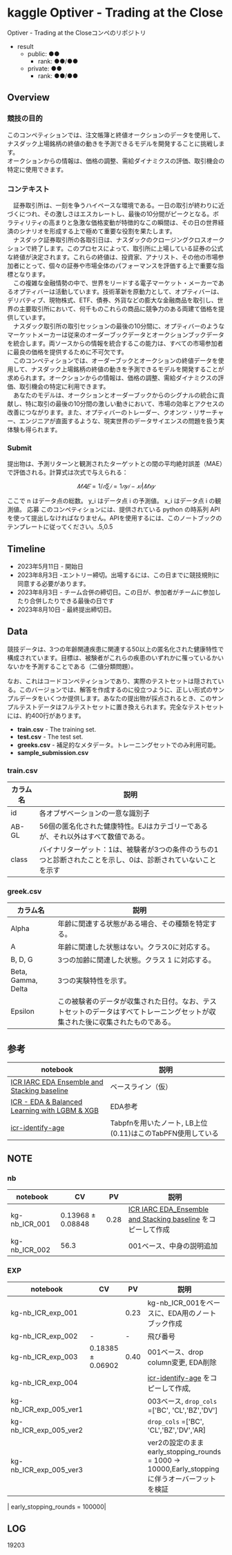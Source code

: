 # kaggle Optiver - Trading at the Close
Optiver - Trading at the Closeコンペのリポジトリ


  
- result
	- public: ●● 
		- rank: ●●/●●
	- private: ●●
		- rank: ●●/●●

## Overview
### 競技の目的
このコンペティションでは、注文帳簿と終値オークションのデータを使用して、ナスダック上場銘柄の終値の動きを予測できるモデルを開発することに挑戦します。<BR>
オークションからの情報は、価格の調整、需給ダイナミクスの評価、取引機会の特定に使用できます。

### コンテキスト
　証券取引所は、一刻を争うハイペースな環境である。一日の取引が終わりに近づくにつれ、その激しさはエスカレートし、最後の10分間がピークとなる。ボラティリティの高まりと急激な価格変動が特徴的なこの瞬間は、その日の世界経済のシナリオを形成する上で極めて重要な役割を果たします。<br>
　ナスダック証券取引所の各取引日は、ナスダックのクロージングクロスオークションで終了します。このプロセスによって、取引所に上場している証券の公式な終値が決定されます。これらの終値は、投資家、アナリスト、その他の市場参加者にとって、個々の証券や市場全体のパフォーマンスを評価する上で重要な指標となります。<br>
　この複雑な金融情勢の中で、世界をリードする電子マーケット・メーカーであるオプティバーは活動しています。技術革新を原動力として、オプティバーは、デリバティブ、現物株式、ETF、債券、外貨などの膨大な金融商品を取引し、世界の主要取引所において、何千ものこれらの商品に競争力のある両建て価格を提供しています。<br>
　ナスダック取引所の取引セッションの最後の10分間に、オプティバーのようなマーケットメーカーは従来のオーダーブックデータとオークションブックデータを統合します。両ソースからの情報を統合するこの能力は、すべての市場参加者に最良の価格を提供するために不可欠です。<br>
　このコンペティションでは、オーダーブックとオークションの終値データを使用して、ナスダック上場銘柄の終値の動きを予測できるモデルを開発することが求められます。オークションからの情報は、価格の調整、需給ダイナミクスの評価、取引機会の特定に利用できます。<br>
　あなたのモデルは、オークションとオーダーブックからのシグナルの統合に貢献し、特に取引の最後の10分間の激しい動きにおいて、市場の効率とアクセスの改善につながります。また、オプティバーのトレーダー、クオンツ・リサーチャー、エンジニアが直面するような、現実世界のデータサイエンスの問題を扱う実体験も得られます。<br>


### Submit
提出物は、予測リターンと観測されたターゲットとの間の平均絶対誤差（MAE）で評価される。計算式は次式で与えられる：

$$ 𝑀𝐴𝐸=1/𝑛∑𝑖=1𝑛𝑦𝑖-𝑥𝑖| 𝑀𝑥𝑦 $$

ここで
n はデータ点の総数。
y_i はデータ点 i の予測値。
x_i はデータ点 i の観測値。
応募
このコンペティションには、提供されている python の時系列 API を使って提出しなければなりません。APIを使用するには、このノートブックのテンプレートに従ってください。.5,0.5



## Timeline
- 2023年5月11日 - 開始日
- 2023年8月3日 -エントリー締切。出場するには、この日までに競技規則に同意する必要があります。
- 2023年8月3日 - チーム合併の締切日。この日が、参加者がチームに参加したり合併したりできる最後の日です
- 2023年8月10日 - 最終提出締切日。

## Data
競技データは、3つの年齢関連疾患に関連する50以上の匿名化された健康特性で構成されています。目標は、被験者がこれらの疾患のいずれかに罹っているかいないかを予測することである（二値分類問題）。

なお、これはコードコンペティションであり、実際のテストセットは隠されている。このバージョンでは、解答を作成するのに役立つように、正しい形式のサンプルデータをいくつか提供します。あなたの提出物が採点されるとき、このサンプルテストデータはフルテストセットに置き換えられます。完全なテストセットには、約400行があります。

- **train.csv** - The training set.
- **test.csv** - The test set. 
- **greeks.csv** - 補足的なメタデータ。トレーニングセットでのみ利用可能。
- **sample_submission.csv**

### train.csv 
|カラム名|説明|
|----|---- |
|id| 各オブザベーションの一意な識別子|
|AB-GL|56個の匿名化された健康特性。EJはカテゴリーであるが、それ以外はすべて数値である。|
|class|バイナリターゲット：1は、被験者が3つの条件のうちの1つと診断されたことを示し、0は、診断されていないことを示す|


### greek.csv
|カラム名|説明|
|----|---- |
|Alpha|年齢に関連する状態がある場合、その種類を特定する。|
|A|年齢に関連した状態はない。クラス0に対応する。|
|B, D, G|3つの加齢に関連した状態。クラス 1 に対応する。|
|Beta, Gamma, Delta|3つの実験特性を示す。|
|Epsilon|この被験者のデータが収集された日付。なお、テストセットのデータはすべてトレーニングセットが収集された後に収集されたものである。|



## 参考
|notebook|説明|
|---|---|
|[ICR IARC EDA Ensemble and Stacking baseline](https://www.kaggle.com/code/tetsutani/icr-iarc-eda-ensemble-and-stacking-baseline)|ベースライン（仮）|
|[ICR - EDA & Balanced Learning with LGBM & XGB](https://www.kaggle.com/code/mateuszk013/icr-eda-balanced-learning-with-lgbm-xgb)|EDA参考|
|[icr-identify-age](https://www.kaggle.com/code/vadimkamaev/icr-identify-age)|Tabpfnを用いたノート, LB上位 (0.11)はこのTabPFN使用している|

## NOTE
### nb
|notebook|CV|PV|説明|
|---|---|---|---|
|kg-nb_ICR_001|0.13968 ± 0.08848|0.28|[ICR IARC EDA_Ensemble and Stacking baseline](https://www.kaggle.com/code/tetsutani/icr-iarc-eda-ensemble-and-stacking-baseline) をコピーして作成|
|kg-nb_ICR_002|56.3||001ベース、中身の説明追加|

### EXP
|notebook|CV|PV|説明|
|---|---|---|---|
|kg-nb_ICR_exp_001||0.23|kg-nb_ICR_001をベースに、EDA用のノートブック作成|
|kg-nb_ICR_exp_002|-|-|飛び番号|
|kg-nb_ICR_exp_003|0.18385 ± 0.06902|0.40|001ベース、drop column変更, EDA削除|
|kg-nb_ICR_exp_004|||[icr-identify-age](https://www.kaggle.com/code/vadimkamaev/icr-identify-age) をコピーして作成, |
|kg-nb_ICR_exp_005_ver1|||003ベース, `drop_cols` =['BC', 'CL','BZ','DV']|
|kg-nb_ICR_exp_005_ver2||| `drop_cols` =['BC', 'CL','BZ','DV','AR]|
|kg-nb_ICR_exp_005_ver3|||ver2の設定のままearly_stopping_rounds = 1000 -> 10000,Early_stoppingに伴うオーバーフットを検証
|
early_stopping_rounds = 100000|

## LOG
19203